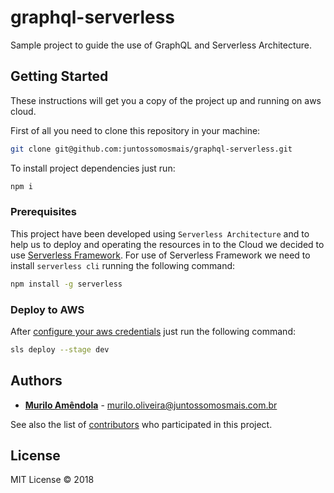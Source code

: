 # graphql-serverless

Sample project to guide the use of GraphQL and Serverless Architecture.

## Getting Started

These instructions will get you a copy of the project up and running on aws cloud. 

First of all you need to clone this repository in your machine:

```bash
git clone git@github.com:juntossomosmais/graphql-serverless.git
```

To install project dependencies just run:

```bash
npm i
```

### Prerequisites

This project have been developed using `Serverless Architecture` and to help us to deploy and operating the resources in to the Cloud we decided to use [Serverless Framework](https://serverless.com). For use of Serverless Framework we need to install `serverless cli` running the following command:

```bash
npm install -g serverless
```

### Deploy to AWS

After [configure your aws credentials](https://docs.aws.amazon.com/pt_br/cli/latest/userguide/cli-chap-configure.html) just run the following command:

```bash
sls deploy --stage dev
```

## Authors

* **[Murilo Amêndola](https://www.linkedin.com/in/muriloamendola/)** - <murilo.oliveira@juntossomosmais.com.br>

See also the list of [contributors](https://github.com/muriloamendola/graphql-serverless/contributors) who participated in this project.

## License

MIT License © 2018
